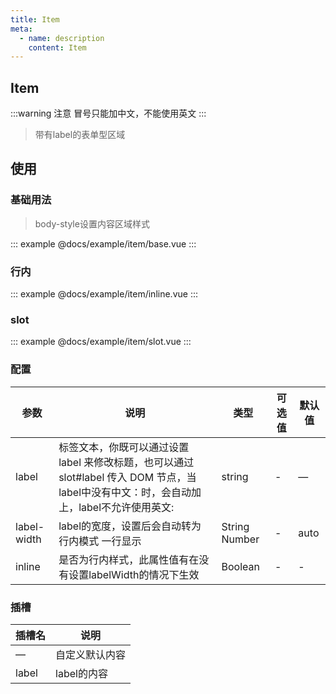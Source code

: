 ```yaml
---
title: Item
meta:
  - name: description
    content: Item
---
```


## Item

:::warning 注意
冒号只能加中文，不能使用英文
:::
> 带有label的表单型区域

## 使用

### 基础用法

> body-style设置内容区域样式

::: example
@docs/example/item/base.vue
:::

### 行内

::: example
@docs/example/item/inline.vue
:::

### slot

::: example
@docs/example/item/slot.vue
:::

### 配置

| 参数 | 说明     | 类型              | 可选值 | 默认值 |
| ---- | -------- | ----------------- | ------ | ------ |
| label   | 标签文本，你既可以通过设置 label 来修改标题，也可以通过 slot#label 传入 DOM 节点，当label中没有中文：时，会自动加上，label不允许使用英文:  | string  | -      | —
| label-width   | label的宽度，设置后会自动转为 行内模式 一行显示 | String  Number     | -      | auto
| inline | 是否为行内样式，此属性值有在没有设置labelWidth的情况下生效 | Boolean | - | -

### 插槽

| 插槽名 | 说明 |
| ---- | -------- |
| —   | 自定义默认内容 |
| label   | label的内容 |
